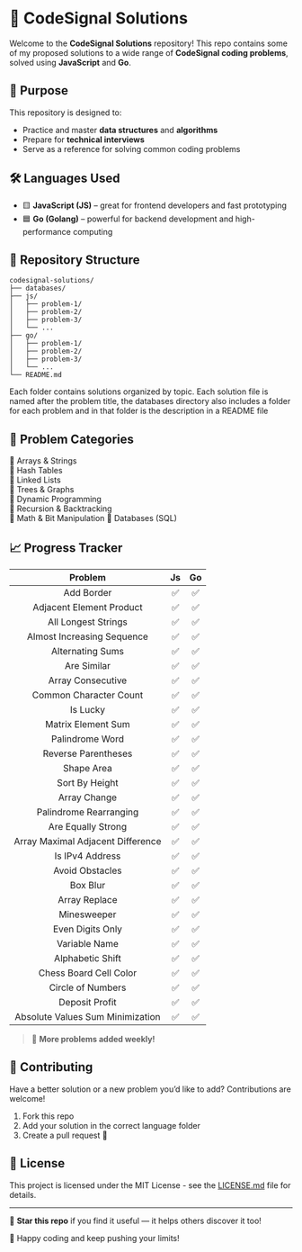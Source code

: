 # 🧠 CodeSignal Solutions

Welcome to the **CodeSignal Solutions** repository! This repo contains some of my proposed solutions to a wide range of **CodeSignal coding problems**, solved using **JavaScript** and **Go**.

## 🚀 Purpose

This repository is designed to:
- Practice and master **data structures** and **algorithms**
- Prepare for **technical interviews**
- Serve as a reference for solving common coding problems

## 🛠️ Languages Used

- 🟨 **JavaScript (JS)** – great for frontend developers and fast prototyping
- 🟦 **Go (Golang)** – powerful for backend development and high-performance computing

## 📂 Repository Structure

```
codesignal-solutions/
├── databases/
├── js/
│   ├── problem-1/
│   ├── problem-2/
│   ├── problem-3/
│   └── ...
├── go/
│   ├── problem-1/
│   ├── problem-2/
│   ├── problem-3/
│   └── ...
└── README.md
```

Each folder contains solutions organized by topic. Each solution file is named after the problem title, the databases directory also includes a folder for each problem and in that folder is the description in a README file
<!-- and includes:
- ✅ Problem description
- ✅ Time and space complexity
- ✅ Clear and concise code
- ✅ Comments explaining the logic -->

## 🧩 Problem Categories

🔹 Arrays & Strings  
🔹 Hash Tables  
🔹 Linked Lists  
🔹 Trees & Graphs  
🔹 Dynamic Programming  
🔹 Recursion & Backtracking  
🔹 Math & Bit Manipulation 
🔹 Databases (SQL)


## 📈 Progress Tracker


|         **Problem**        | **Js** | **Go** |
|:--------------------------:|:--------------:|:------:|
|         Add Border         |        ✅       |    ✅   |
|  Adjacent Element Product  |        ✅       |    ✅   |
|     All Longest Strings    |        ✅       |    ✅   |
| Almost Increasing Sequence |        ✅       |    ✅   |
|      Alternating Sums      |        ✅       |    ✅   |
|         Are Similar        |        ✅       |    ✅   |
|      Array Consecutive     |        ✅       |    ✅   |
|   Common Character Count   |        ✅       |    ✅   |
|          Is Lucky          |        ✅       |    ✅   |
|     Matrix Element Sum     |        ✅       |    ✅   |
|       Palindrome Word      |        ✅       |    ✅   |
|     Reverse Parentheses    |        ✅       |    ✅   |
|         Shape Area         |        ✅       |    ✅   |
|       Sort By Height       |        ✅       |    ✅   |
|        Array Change        |        ✅       |    ✅   |
|   Palindrome Rearranging   |        ✅       |    ✅   |
|   Are Equally Strong       |        ✅       |    ✅   |
|Array Maximal Adjacent Difference|        ✅       |   ✅    |
|   Is IPv4 Address          |        ✅       |    ✅   |
|   Avoid Obstacles          |        ✅       |    ✅   |
|   Box Blur                 |        ✅       |    ✅   |
|   Array Replace            |        ✅       |    ✅   |
|   Minesweeper              |        ✅       |    ✅   |
|   Even Digits Only         |        ✅       |    ✅   |
|   Variable Name            |        ✅       |    ✅   |
|   Alphabetic Shift         |        ✅       |    ✅   |
|   Chess Board Cell Color   |        ✅       |    ✅   |
|   Circle of Numbers        |        ✅       |    ✅   |
|   Deposit Profit           |        ✅       |    ✅   |
|   Absolute Values Sum Minimization |        ✅       |  ✅     |


> 🧠 **More problems added weekly!**

## 🤝 Contributing

Have a better solution or a new problem you’d like to add? Contributions are welcome!

1. Fork this repo
2. Add your solution in the correct language folder
3. Create a pull request 🚀

## 📄 License

This project is licensed under the MIT License - see the [LICENSE.md](LICENSE.md) file for details.

---

🌟 **Star this repo** if you find it useful — it helps others discover it too!

💬 Happy coding and keep pushing your limits!